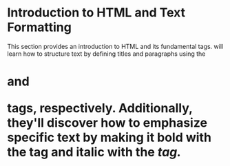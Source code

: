 # Introduction to HTML and Text Formatting


This section provides an introduction to HTML and its fundamental tags.
will learn how to structure text by defining titles and paragraphs using the <h1> and <p> tags, respectively.
Additionally, they'll discover how to emphasize specific text by making it bold with the <strong> tag and italic with the <em> tag.

